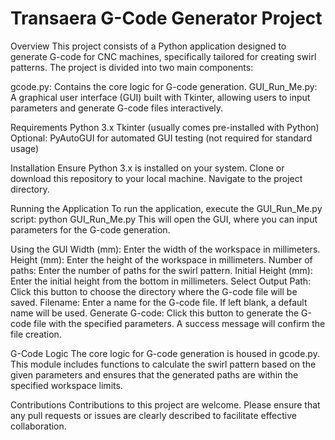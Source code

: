 # Transaera G-Code Generator Project
Overview
This project consists of a Python application designed to generate G-code for CNC machines, specifically tailored for creating swirl patterns. The project is divided into two main components:

gcode.py: Contains the core logic for G-code generation.
GUI_Run_Me.py: A graphical user interface (GUI) built with Tkinter, allowing users to input parameters and generate G-code files interactively.

Requirements
Python 3.x
Tkinter (usually comes pre-installed with Python)
Optional: PyAutoGUI for automated GUI testing (not required for standard usage)

Installation
Ensure Python 3.x is installed on your system.
Clone or download this repository to your local machine.
Navigate to the project directory.

Running the Application
To run the application, execute the GUI_Run_Me.py script:
python GUI_Run_Me.py
This will open the GUI, where you can input parameters for the G-code generation.

Using the GUI
Width (mm): Enter the width of the workspace in millimeters.
Height (mm): Enter the height of the workspace in millimeters.
Number of paths: Enter the number of paths for the swirl pattern.
Initial Height (mm): Enter the initial height from the bottom in millimeters.
Select Output Path: Click this button to choose the directory where the G-code file will be saved.
Filename: Enter a name for the G-code file. If left blank, a default name will be used.
Generate G-code: Click this button to generate the G-code file with the specified parameters. A success message will confirm the file creation.

G-Code Logic
The core logic for G-code generation is housed in gcode.py. This module includes functions to calculate the swirl pattern based on the given parameters and ensures that the generated paths are within the specified workspace limits.

Contributions
Contributions to this project are welcome. Please ensure that any pull requests or issues are clearly described to facilitate effective collaboration.
